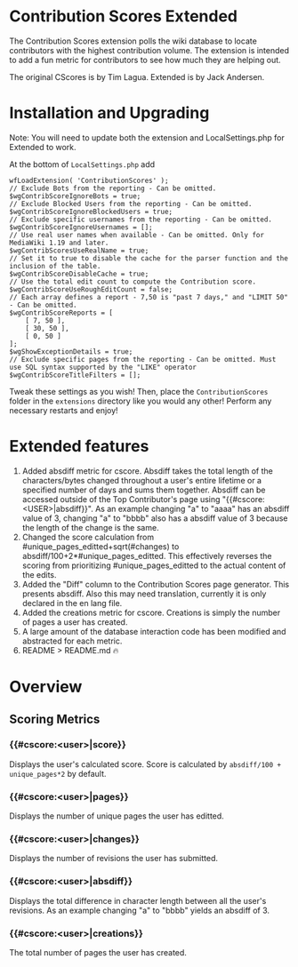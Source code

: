 # Contribution Scores Extended
The Contribution Scores extension polls the wiki database to locate contributors with the highest contribution volume.
The extension is intended to add a fun metric for contributors to see how much they are helping out.

The original CScores is by Tim Lagua.
Extended is by Jack Andersen.

# Installation and Upgrading
Note: You will need to update both the extension and LocalSettings.php for Extended to work.

At the bottom of `LocalSettings.php` add
```
wfLoadExtension( 'ContributionScores' );
// Exclude Bots from the reporting - Can be omitted.
$wgContribScoreIgnoreBots = true; 
// Exclude Blocked Users from the reporting - Can be omitted.
$wgContribScoreIgnoreBlockedUsers = true;
// Exclude specific usernames from the reporting - Can be omitted.
$wgContribScoreIgnoreUsernames = [];
// Use real user names when available - Can be omitted. Only for MediaWiki 1.19 and later.
$wgContribScoresUseRealName = true;
// Set it to true to disable the cache for the parser function and the inclusion of the table.
$wgContribScoreDisableCache = true;
// Use the total edit count to compute the Contribution score.
$wgContribScoreUseRoughEditCount = false;   
// Each array defines a report - 7,50 is "past 7 days," and "LIMIT 50" - Can be omitted.
$wgContribScoreReports = [
    [ 7, 50 ],
    [ 30, 50 ],
    [ 0, 50 ]
];
$wgShowExceptionDetails = true;
// Exclude specific pages from the reporting - Can be omitted. Must use SQL syntax supported by the "LIKE" operator
$wgContribScoreTitleFilters = [];
```
Tweak these settings as you wish!
Then, place the `ContributionScores` folder in the `extensions` directory like you would any other!
Perform any necessary restarts and enjoy!

# Extended features
1. Added absdiff metric for cscore. Absdiff takes the total length of the characters/bytes changed throughout a user's entire lifetime or a specified number of days and sums them together. Absdiff can be accessed outside of the Top Contributor's page using "{{#cscore:\<USER\>|absdiff}}". As an example changing "a" to "aaaa" has an absdiff value of 3, changing "a" to "bbbb" also has a absdiff value of 3 because the length of the change is the same.
2. Changed the score calculation from #unique_pages_editted+sqrt(#changes) to absdiff/100+2*#unique_pages_editted. This effectively reverses the scoring from prioritizing #unique_pages_editted to the actual content of the edits.
3. Added the "Diff" column to the Contribution Scores page generator. This presents absdiff. Also this may need translation, currently it is only declared in the en lang file.
4. Added the creations metric for cscore. Creations is simply the number of pages a user has created.
5. A large amount of the database interaction code has been modified and abstracted for each metric.
6. README > README.md :fire:

# Overview
## Scoring Metrics
### \{\{\#cscore:\<user\>|score\}\}
Displays the user's calculated score. Score is calculated by `absdiff/100 + unique_pages*2` by default.
### \{\{\#cscore:\<user\>|pages\}\}
Displays the number of unique pages the user has editted.
### \{\{\#cscore:\<user\>|changes\}\}
Displays the number of revisions the user has submitted.
### \{\{\#cscore:\<user\>|absdiff\}\}
Displays the total difference in character length between all the user's revisions. As an example changing "a" to "bbbb" yields an absdiff of 3.
### \{\{\#cscore:\<user\>|creations\}\}
The total number of pages the user has created.
